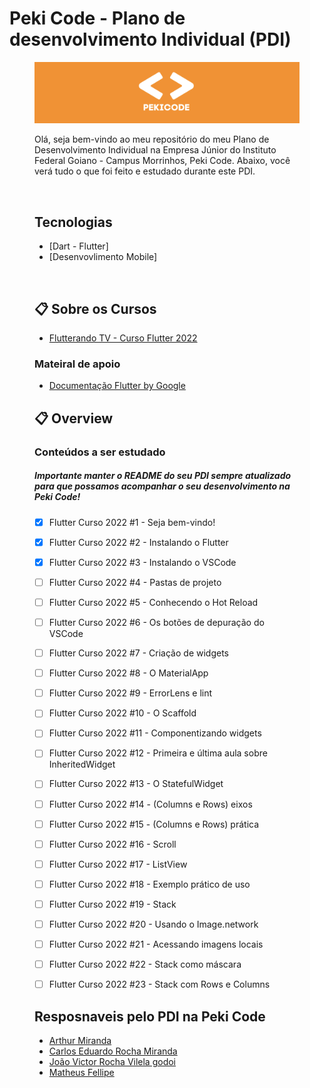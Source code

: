 # Peki Code - Plano de desenvolvimento Individual (PDI)

<figure>

  <img src="pekicode.png" alt="peki_code">

<br>

Olá, seja bem-vindo ao meu repositório do meu Plano de Desenvolvimento Individual na Empresa Júnior do Instituto Federal Goiano - Campus Morrinhos, Peki Code. Abaixo, você verá tudo o que foi feito e estudado durante este PDI.

<br>


## Tecnologias 

* [Dart - Flutter]
* [Desenvovlimento Mobile]

<br>

## :clipboard:  Sobre os Cursos 


* [Flutterando TV - Curso Flutter 2022](https://www.youtube.com/watch?v=Wdn6peqH9ZQ&list=PLlBnICoI-g-fuy5jZiCufhFip1BlBswI7)

### Mateiral de apoio

* [Documentação Flutter by Google](https://docs.flutter.dev/get-started/codelab)
  

## :clipboard: Overview

### Conteúdos a ser estudado
##### Importante manter o README do seu PDI sempre atualizado para que possamos acompanhar o seu desenvolvimento na Peki Code!

- [x] Flutter Curso 2022 #1 - Seja bem-vindo!
- [x] Flutter Curso 2022 #2 - Instalando o Flutter
- [x] Flutter Curso 2022 #3 - Instalando o VSCode
- [ ] Flutter Curso 2022 #4 - Pastas de projeto
- [ ] Flutter Curso 2022 #5 - Conhecendo o Hot Reload
- [ ] Flutter Curso 2022 #6 - Os botões de depuração do VSCode
- [ ] Flutter Curso 2022 #7 - Criação de widgets
- [ ] Flutter Curso 2022 #8 - O MaterialApp
- [ ] Flutter Curso 2022 #9 - ErrorLens e lint
- [ ] Flutter Curso 2022 #10 - O Scaffold
- [ ] Flutter Curso 2022 #11 - Componentizando widgets
- [ ] Flutter Curso 2022 #12 - Primeira e última aula sobre InheritedWidget
- [ ] Flutter Curso 2022 #13 - O StatefulWidget
- [ ] Flutter Curso 2022 #14 - (Columns e Rows) eixos
- [ ] Flutter Curso 2022 #15 - (Columns e Rows) prática
- [ ] Flutter Curso 2022 #16 - Scroll
- [ ] Flutter Curso 2022 #17 - ListView
- [ ] Flutter Curso 2022 #18 - Exemplo prático de uso
- [ ] Flutter Curso 2022 #19 - Stack
- [ ] Flutter Curso 2022 #20 - Usando o Image.network
- [ ] Flutter Curso 2022 #21 - Acessando imagens locais
- [ ] Flutter Curso 2022 #22 - Stack como máscara
- [ ] Flutter Curso 2022 #23 - Stack com Rows e Columns


## Resposnaveis pelo PDI na Peki Code

* [Arthur Miranda](https://github.com/devarthurmiranda)
* [Carlos Eduardo Rocha Miranda](https://github.com/CarlosERM)
* [João Victor Rocha Vilela godoi](https://github.com/Joao-Victor-RVG)
* [Matheus Fellipe](https://github.com/MatheusFellipi)